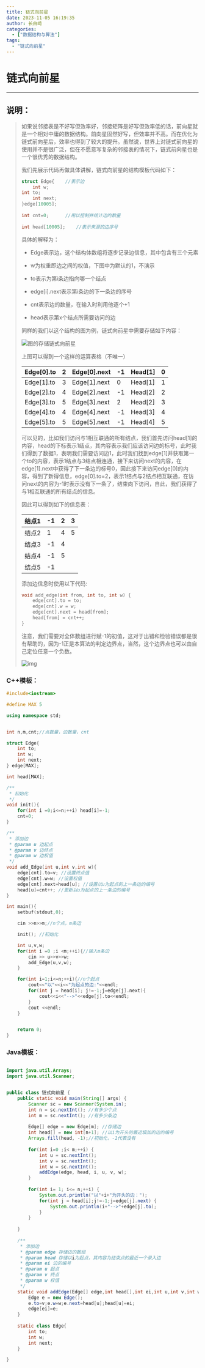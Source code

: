 ```yaml
---
title: 链式向前星
date: 2023-11-05 16:19:35
author: 长白崎
categories:
  - ["数据结构与算法"]
tags:
  - "链式向前星"
---
```




# 链式向前星

---

## 说明：

> 如果说邻接表是不好写但效率好，邻接矩阵是好写但效率低的话，前向星就是一个相对中庸的数据结构。前向星固然好写，但效率并不高。而在优化为链式前向星后，效率也得到了较大的提升。虽然说，世界上对链式前向星的使用并不是很广泛，但在不愿意写复杂的邻接表的情况下，链式前向星也是一个很优秀的数据结构。 
>
> 我们先展示代码再做具体讲解，链式向前星的结构模板代码如下：
>
> ```c++
> struct Edge{    //表示边
>     int w;
> int to;
>     int next;
> }edge[10005];
>   
> int cnt=0;      //用以控制并统计边的数量
>   
> int head[10005];    //表示来源的边序号
> ```
>
> 具体的解释为：
>
> * Edge表示边，这个结构体数组将逐步记录边信息，其中包含有三个元素
>
> * w为权重即边之间的权值，下图中为默认的1，不演示
>
> * to表示为第i条边指向哪一个结点
>
> * edge[i].next表示第i条边的下一条边的序号
>
> * cnt表示边的数量，在输入时利用他逐个+1
>
> * head表示第x个结点所需要访问的边
>
> 同样的我们以这个结构的图为例，链式向前星中需要存储如下内容：
>
> ![图的存储链式向前星](./链式向前星/images/1576070705244555.png)
>
> 上图可以得到一个这样的运算表格（不唯一）
>
> | Edge[0].to | 2    | Edge[0].next | -1   | Head[1] | 0    |
> | ---------- | ---- | ------------ | ---- | ------- | ---- |
> | Edge[1].to | 3    | Edge[1].next | 0    | Head[1] | 1    |
> | Edge[2].to | 4    | Edge[2].next | -1   | Head[2] | 2    |
> | Edge[3].to | 5    | Edge[3].next | 2    | Head[2] | 3    |
> | Edge[4].to | 4    | Edge[4].next | -1   | Head[3] | 4    |
> | Edge[5].to | 5    | Edge[5].next | -1   | Head[4] | 5    |
>
> 可以见的，比如我们访问与1相互联通的所有结点，我们首先访问head[1]的内容，head的下标表示1结点，其内容表示我们应该访问边的标号，此时我们得到了数据1，表明我们需要访问边1，此时我们找到edge[1]并获取第一个to的内容，表示1结点与3结点相连通，接下来访问next的内容，在edge[1].next中获得了下一条边的标号0，因此接下来访问edge[0]的内容，得到了新得信息，edge[0].to=2，表示1结点与2结点相互联通，在访问next的内容为-1时表示没有下一条了，结束向下访问，自此，我们获得了与1相互联通的所有结点的信息。
>
> 因此可以得到如下的信息表：
>
> | 结点1 | -1   | 2    | 3    |
> | ----- | ---- | ---- | ---- |
> | 结点2 | 1    | 4    | 5    |
> | 结点3 | -1   | 4    |      |
> | 结点4 | -1   | 5    |      |
> | 结点5 | -1   |      |      |
>
> 添加边信息时使用以下代码:
>
> ```c++
> void add_edge(int from, int to, int w) {
>     edge[cnt].to = to;
>     edge[cnt].w = w;
>     edge[cnt].next = head[from];
>     head[from] = cnt++;
> }
> ```
>
> 注意，我们需要对全体数组进行赋-1的初值，这对于出错和检验错误都是很有帮助的，因为-1正是本算法的判定边界点，当然，这个边界点也可以由自己定位任意一个负数。
>
> ![img](./链式向前星/images/v2-e4d36f5057745f83030a98407a3160a9_720w.png)

###  C++模板：

```c++
#include<iostream>

#define MAX 5

using namespace std;


int n,m,cnt;//点数量，边数量，cnt

struct Edge{
    int to;
    int w;
    int next;
} edge[MAX];

int head[MAX];

/**
 * 初始化
 */
void init(){
    for(int i =0;i<=n;++i) head[i]=-1;
    cnt=0;
}

/**
 * 添加边
 * @param u 边起点
 * @param v 边终点
 * @param w 边权值
 */
void add_Edge(int u,int v,int w){
    edge[cnt].to=v; //设置终点值
    edge[cnt].w=w; //设置权值
    edge[cnt].next=head[u]; //设置以u为起点的上一条边的编号
    head[u]=cnt++; //更新以u为起点的上一条边的编号
}

int main(){
    setbuf(stdout,0);

    cin >>n>>m;//n个点，m条边

    init(); //初始化

    int u,v,w;
    for(int i =0 ;i <m;++i){//输入m条边
        cin >> u>>v>>w;
        add_Edge(u,v,w);
    }

    for(int i=1;i<=n;++i){//n个起点
        cout<<"以"<<i<<"为起点的边:"<<endl;
        for(int j = head[i]; j!=-1;j=edge[j].next){
            cout<<i<<"-->"<<edge[j].to<<endl;
        }
        cout <<endl;
    }


    return 0;
}
```



### Java模板：

```java

import java.util.Arrays;
import java.util.Scanner;


public class 链式向前星 {
	public static void main(String[] args) {
		Scanner sc = new Scanner(System.in);
		int n = sc.nextInt(); //有多少个点
		int m = sc.nextInt(); //有多少条边
		
		Edge[] edge = new Edge[m]; //存储边
		int head[] = new int[n+1]; //以i为开头的最近填加的边的编号
		Arrays.fill(head, -1);//初始化，-1代表没有
		
		for(int i=0 ;i< m;++i) {
			int u = sc.nextInt();
			int v = sc.nextInt();
			int w = sc.nextInt();
			addEdge(edge, head, i, u, v, w);
		}
		
		for(int i= 1; i<= n;++i) {
			System.out.println("以"+i+"为开头的边：");
			for(int j = head[i];j!=-1;j=edge[j].next) {
				System.out.println(i+"-->"+edge[j].to);
			}
		}
		
	}
	
	/**
	 * 添加边
	 * @param edge 存储边的数组
	 * @param head 存储以i为起点，其内容为结束点的最近一个录入边
	 * @param ei 边的编号
	 * @param u 起点
	 * @param v 终点
	 * @param w 权值
	 */
	static void addEdge(Edge[] edge,int head[],int ei,int u,int v,int w) {
		Edge e = new Edge();
		e.to=v;e.w=w;e.next=head[u];head[u]=ei;
		edge[ei]=e;
	}
	
	static class Edge{
		int to;
		int w;
		int next;
	}

}
```

